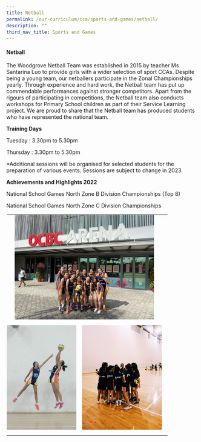 ```yaml
---
title: Netball
permalink: /our-curriculum/cca/sports-and-games/netball/
description: ""
third_nav_title: Sports and Games
---
```

#### Netball

The Woodgrove Netball Team was established in 2015 by teacher Ms Santarina Luo to provide girls with a wider selection of sport CCAs. Despite being a young team, our netballers participate in the Zonal Championships yearly. Through experience and hard work, the Netball team has put up commendable performances against stronger competitors. Apart from the rigours of participating in competitions, the Netball team also conducts workshops for Primary School children as part of their Service Learning project. We are proud to share that the Netball team has produced students who have represented the national team.

**Training Days**

Tuesday : 3.30pm to 5.30pm

Thursday : 3.30pm to 5.30pm

\*Additional sessions will be organised for selected students for the preparation of various events. Sessions are subject to change in 2023.

**Achievements and Highlights 2022**

National School Games North Zone B Division Championships (Top 8)

National School Games North Zone C Division Championships

<table style="margin: auto; outline: 0px; padding: 0px; border-collapse: collapse; clear: both; border: 1px solid transparent; table-layout: fixed;" class="ive_eobj_center ives_tab_kosong"><tbody style="margin: 0px; outline: 0px; padding: 0px;"><tr style="margin: 0px; outline: 0px; padding: 0px;"><td style="margin: 0px; outline: 0px; padding: 0px 15px 15px 0px; vertical-align: top;" colspan="2"><img style="margin: auto; outline: none; padding: 0px; border: none; clear: both; display: block; width: 368px; height: 276px;" class="ive_eobj_center" alt="IMG_0526 (3).jpg" width="100%" src="/images/IMG_0526%20(3).jpeg"></td></tr><tr style="margin: 0px; outline: 0px; padding: 0px;"><td style="margin: 0px; outline: 0px; padding: 0px 15px 15px 0px; vertical-align: top;"><img style="margin: auto; outline: none; padding: 0px; border: none; clear: both; display: block; width: 184px; height: 276px;" class="ive_eobj_center" alt="Jump 1.jpeg" src="/images/Jump%201.jpeg"></td><td style="margin: 0px; outline: 0px; padding: 0px 15px 15px 0px; vertical-align: top;"><img style="margin: auto; outline: none; padding: 0px; border: none; clear: both; display: block; width: 211px; height: 276px;" class="ive_eobj_center" alt="IMG_2717.JPG" width="100%" src="/images/IMG_2717.jpeg"></td></tr></tbody></table>
